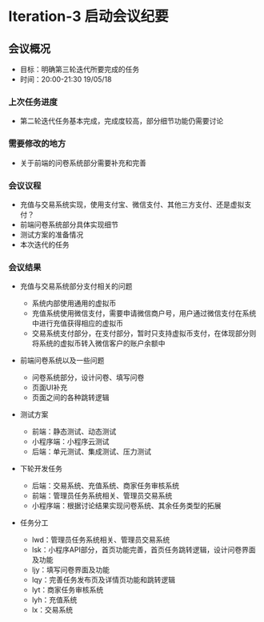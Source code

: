 # Iteration-3 启动会议纪要



## 会议概况

- 目标：明确第三轮迭代所要完成的任务
- 时间：20:00-21:30 19/05/18



### 上次任务进度

- 第二轮迭代任务基本完成，完成度较高，部分细节功能仍需要讨论



### 需要修改的地方

- 关于前端的问卷系统部分需要补充和完善



### 会议议程

- 充值与交易系统实现，使用支付宝、微信支付、其他三方支付、还是虚拟支付？
- 前端问卷系统部分具体实现细节
- 测试方案的准备情况
- 本次迭代的任务



### 会议结果

- 充值与交易系统部分支付相关的问题
  - 系统内部使用通用的虚拟币
  - 充值系统使用微信支付，需要申请微信商户号，用户通过微信支付在系统中进行充值获得相应的虚拟币
  - 交易系统支付部分，在支付部分，暂时只支持虚拟币支付，在体现部分则将系统的虚拟币转入微信客户的账户余额中
- 前端问卷系统以及一些问题
  - 问卷系统部分，设计问卷、填写问卷
  - 页面UI补充
  - 页面之间的各种跳转逻辑
- 测试方案
  - 前端：静态测试、动态测试
  - 小程序端：小程序云测试
  - 后端：单元测试、集成测试、压力测试
- 下轮开发任务
  - 后端：交易系统、充值系统、商家任务审核系统
  - 前端：管理员任务系统相关、管理员交易系统
  - 小程序端：根据讨论结果实现问卷系统、其余任务类型的拓展

- 任务分工
  - lwd：管理员任务系统相关、管理员交易系统
  - lsk：小程序API部分，首页功能完善，首页任务跳转逻辑，设计问卷界面及功能
  - ljy：填写问卷界面及功能
  - lqy：完善任务发布页及详情页功能和跳转逻辑
  - lyt：商家任务审核系统
  - lyh：充值系统
  - lx：交易系统